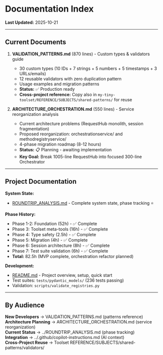# Documentation Index

**Last Updated:** 2025-10-21

---

## Current Documents

1. **VALIDATION_PATTERNS.md** (870 lines) - Custom types & validators guide
   - 30 custom types (10 IDs + 7 strings + 5 numbers + 5 timestamps + 3 URLs/emails)
   - 12 reusable validators with zero duplication pattern
   - Usage examples and migration patterns
   - **Status:** ✅ Production ready
   - **Cross-project reference:** Copy also in `my-tiny-toolset/REFERENCE/SUBJECTS/shared-patterns/` for reuse

2. **ARCHITECTURE_ORCHESTRATION.md** (550 lines) - Service reorganization analysis
   - Current architecture problems (RequestHub monolith, session fragmentation)
   - Proposed reorganization: orchestrationservice/ and methodregistryservice/
   - 4-phase migration roadmap (8-12 hours)
   - **Status:** 📋 Planning - awaiting implementation
   - **Key Goal:** Break 1005-line RequestHub into focused 300-line Orchestrator

---

## Project Documentation

**System State:**
- [ROUNDTRIP_ANALYSIS.md](../ROUNDTRIP_ANALYSIS.md) - Complete system state, phase tracking ⭐

**Phase History:**
- Phase 1-2: Foundation (52h) - ✅ Complete
- Phase 3: Toolset meta-tools (16h) - ✅ Complete
- Phase 4: Type safety (2.5h) - ✅ Complete
- Phase 5: Migration (4h) - ✅ Complete
- Phase 6: Session architecture (8h) - ✅ Complete
- Phase 7: Test suite validation (6h) - ✅ Complete
- **Total:** 82.5h (MVP complete, orchestration refactor planned)

**Development:**
- [README.md](../README.md) - Project overview, setup, quick start
- Test suites: `tests/pydantic_models/` (236 tests passing)
- Validation: `scripts/validate_registries.py`

---

## By Audience

**New Developers** → VALIDATION_PATTERNS.md (patterns reference)  
**Architecture Planning** → ARCHITECTURE_ORCHESTRATION.md (service reorganization)  
**Current Status** → ../ROUNDTRIP_ANALYSIS.md (phase tracking)  
**Integration** → ../.github/copilot-instructions.md (AI context)  
**Cross-Project Reuse** → Toolset REFERENCE/SUBJECTS/shared-patterns/validators/
